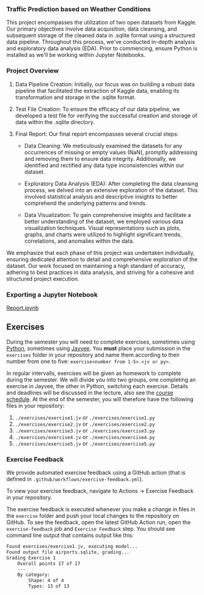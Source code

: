 ### Traffic Prediction based on Weather Conditions

This project encompasses the utilization of two open datasets from Kaggle. Our primary objectives involve data acquisition, data cleansing, and subsequent storage of the cleaned data in .sqlite format using a structured data pipeline. Throughout this process, we've conducted in-depth analysis and exploratory data analysis (EDA). Prior to commencing, ensure Python is installed as we'll be working within Jupyter Notebooks.

### Project Overview

1. Data Pipeline Creation: Initially, our focus was on building a robust data pipeline that facilitated the extraction of Kaggle data, enabling its transformation and storage in the .sqlite format.

2. Test File Creation: To ensure the efficacy of our data pipeline, we developed a test file for verifying the successful creation and storage of data within the .sqlite directory.

3. Final Report: Our final report encompasses several crucial steps:

	- Data Cleaning: We meticulously examined the datasets for any occurrences of missing or empty values (NaN), promptly addressing and removing them to ensure data integrity. Additionally, we identified and rectified any data type inconsistencies within our dataset.

	- Exploratory Data Analysis (EDA): After completing the data cleansing process, we delved into an extensive exploration of the dataset. This involved statistical analysis and descriptive insights to better comprehend the underlying patterns and trends.

	- Data Visualization: To gain comprehensive insights and facilitate a better understanding of the dataset, we employed various data visualization techniques. Visual representations such as plots, graphs, and charts were utilized to highlight significant trends, correlations, and anomalies within the data.

We emphasize that each phase of this project was undertaken individually, ensuring dedicated attention to detail and comprehensive exploration of the dataset. Our work focused on maintaining a high standard of accuracy, adhering to best practices in data analysis, and striving for a cohesive and structured project execution.
     

### Exporting a Jupyter Notebook
[Report.ipynb](https://github.com/123harshil/made-template/blob/main/project/report.ipynb)



## Exercises
During the semester you will need to complete exercises, sometimes using [Python](https://www.python.org/), sometimes using [Jayvee](https://github.com/jvalue/jayvee). You **must** place your submission in the `exercises` folder in your repository and name them according to their number from one to five: `exercise<number from 1-5>.<jv or py>`.

In regular intervalls, exercises will be given as homework to complete during the semester. We will divide you into two groups, one completing an exercise in Jayvee, the other in Python, switching each exercise. Details and deadlines will be discussed in the lecture, also see the [course schedule](https://made.uni1.de/). At the end of the semester, you will therefore have the following files in your repository:

1. `./exercises/exercise1.jv` or `./exercises/exercise1.py`
2. `./exercises/exercise2.jv` or `./exercises/exercise2.py`
3. `./exercises/exercise3.jv` or `./exercises/exercise3.py`
4. `./exercises/exercise4.jv` or `./exercises/exercise4.py`
5. `./exercises/exercise5.jv` or `./exercises/exercise5.py`

### Exercise Feedback
We provide automated exercise feedback using a GitHub action (that is defined in `.github/workflows/exercise-feedback.yml`). 

To view your exercise feedback, navigate to Actions -> Exercise Feedback in your repository.

The exercise feedback is executed whenever you make a change in files in the `exercise` folder and push your local changes to the repository on GitHub. To see the feedback, open the latest GitHub Action run, open the `exercise-feedback` job and `Exercise Feedback` step. You should see command line output that contains output like this:

```sh
Found exercises/exercise1.jv, executing model...
Found output file airports.sqlite, grading...
Grading Exercise 1
	Overall points 17 of 17
	---
	By category:
		Shape: 4 of 4
		Types: 13 of 13
```
